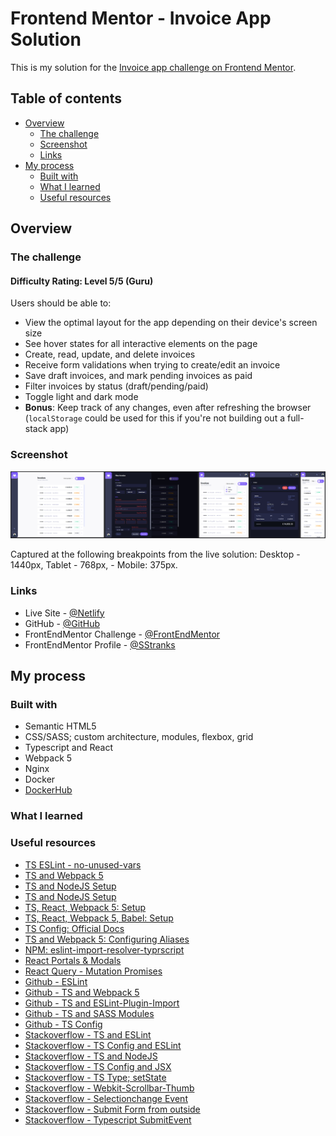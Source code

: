 # Frontend Mentor - Invoice App Solution

This is my solution for the [Invoice app challenge on Frontend Mentor](https://www.frontendmentor.io/challenges/invoice-app-i7KaLTQjl).

## Table of contents

- [Overview](#overview)
  - [The challenge](#the-challenge)
  - [Screenshot](#screenshot)
  - [Links](#links)
- [My process](#my-process)
  - [Built with](#built-with)
  - [What I learned](#what-i-learned)
  - [Useful resources](#useful-resources)

## Overview

### The challenge

#### Difficulty Rating: Level 5/5 (Guru)

Users should be able to:

- View the optimal layout for the app depending on their device's screen size
- See hover states for all interactive elements on the page
- Create, read, update, and delete invoices
- Receive form validations when trying to create/edit an invoice
- Save draft invoices, and mark pending invoices as paid
- Filter invoices by status (draft/pending/paid)
- Toggle light and dark mode
- **Bonus**: Keep track of any changes, even after refreshing the browser (`localStorage` could be used for this if you're not building out a full-stack app)

### Screenshot

![](./screenshot.jpg)

Captured at the following breakpoints from the live solution: Desktop - 1440px, Tablet - 768px, - Mobile: 375px.

### Links

- Live Site - [@Netlify]()
- GitHub - [@GitHub](https://github.com/SStranks/MyFirstRepository/tree/master/FrontEndMentor/34_invoice_app)
- FrontEndMentor Challenge - [@FrontEndMentor](https://www.frontendmentor.io/challenges/invoice-app-i7KaLTQjl)
- FrontEndMentor Profile - [@SStranks](https://www.frontendmentor.io/profile/SStranks)

## My process

### Built with

- Semantic HTML5
- CSS/SASS; custom architecture, modules, flexbox, grid
- Typescript and React
- Webpack 5
- Nginx
- Docker
- [DockerHub](https://hub.docker.com/)

### What I learned

### Useful resources

- [TS ESLint - no-unused-vars](https://typescript-eslint.io/rules/no-unused-vars/)
- [TS and Webpack 5](https://blog.logrocket.com/using-webpack-typescript/)
- [TS and NodeJS Setup](https://ultimatecourses.com/blog/setup-typescript-nodejs-express#project-setup)
- [TS and NodeJS Setup](https://www.digitalocean.com/community/tutorials/setting-up-a-node-project-with-typescript)
- [TS, React, Webpack 5: Setup](https://www.carlrippon.com/creating-react-app-with-typescript-eslint-with-webpack5/)
- [TS, React, Webpack 5, Babel: Setup](https://dev.to/deadwing7x/setup-a-react-app-using-webpack-babel-and-typescript-5927)
- [TS Config: Official Docs](https://www.typescriptlang.org/tsconfig)
- [TS and Webpack 5: Configuring Aliases](https://www.basefactor.com/configuring-aliases-in-webpack-vs-code-typescript-jest)
- [NPM: eslint-import-resolver-typrscript](https://www.npmjs.com/package/eslint-import-resolver-typescript)
- [React Portals & Modals](https://dev.to/link2twenty/react-using-portals-to-make-a-modal-2kdf)
- [React Query - Mutation Promises](https://tanstack.com/query/v4/docs/react/guides/mutations#promises)
- [Github - ESLint](https://github.com/expressjs/generator/issues/78)
- [Github - TS and Webpack 5](https://github.com/webpack/webpack/discussions/15076#discussioncomment-1887720)
- [Github - TS and ESLint-Plugin-Import](https://github.com/import-js/eslint-plugin-import/issues/1485)
- [Github - TS and SASS Modules](https://github.com/vercel/next.js/issues/9690)
- [Github - TS Config](https://github.com/microsoft/TypeScript/issues/43838)
- [Stackoverflow - TS and ESLint](https://stackoverflow.com/questions/59265981/typescript-eslint-missing-file-extension-ts-import-extensions)
- [Stackoverflow - TS Config and ESLint](https://stackoverflow.com/questions/62474451/tsconfigs-path-parameter-and-eslint)
- [Stackoverflow - TS and NodeJS](https://stackoverflow.com/questions/40616272/an-import-path-cannot-end-with-ts-nodejs-and-visual-code)
- [Stackoverflow - TS Config and JSX](https://stackoverflow.com/questions/64656055/react-refers-to-a-umd-global-but-the-current-file-is-a-module)
- [Stackoverflow - TS Type; setState](https://stackoverflow.com/questions/65823778/how-can-i-define-typescript-type-for-a-setstate-function-when-react-dispatchrea)
- [Stackoverflow - Webkit-Scrollbar-Thumb](https://stackoverflow.com/questions/16819116/unable-to-set-the-width-of-webkit-scrollbar-thumb)
- [Stackoverflow - Selectionchange Event](https://stackoverflow.com/questions/46651479/reacting-to-selection-changes-in-an-html-textarea)
- [Stackoverflow - Submit Form from outside](https://stackoverflow.com/questions/7020659/submit-form-using-a-button-outside-the-form-tag)
- [Stackoverflow - Typescript SubmitEvent](https://stackoverflow.com/a/68969821/20274651)
